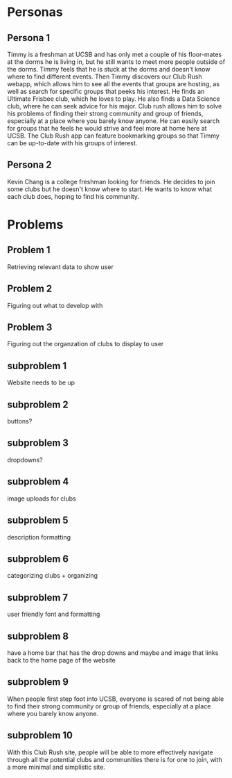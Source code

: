 # Personas

## Persona 1
Timmy is a freshman at UCSB and has only met a couple of his floor-mates at the dorms he is living in, but he still wants to meet more people outside of the dorms. Timmy feels that he is stuck at the dorms and doesn't know where to find different events. Then Timmy discovers our Club Rush webapp, which allows him to see all the events that groups are hosting, as well as search for specific groups that peeks his interest. He finds an Ultimate Frisbee club, which he loves to play. He also finds a Data Science club, where he can seek advice for his major. Club rush allows him to solve his problems of finding their strong community and group of friends, especially at a place where you barely know anyone. He can easily search for groups that he feels he would strive and feel more at home here at UCSB. The Club Rush app can feature bookmarking groups so that Timmy can be up-to-date with his groups of interest.

## Persona 2
Kevin Chang is a college freshman looking for friends. He decides to join some clubs but he doesn't know where to start. He wants to know what each club does, hoping to find his community. 

# Problems
## Problem 1
Retrieving relevant data to show user

## Problem 2
Figuring out what to develop with 


## Problem 3
Figuring out the organzation of clubs to display to user

## subproblem 1
Website needs to be up 
## subproblem 2 
buttons?
## subproblem 3
dropdowns?
## subproblem 4
image uploads for clubs
## subproblem 5
description formatting
## subproblem 6
categorizing clubs + organizing
## subproblem 7
user friendly font and formatting
## subproblem 8 
have a home bar that has the drop downs and maybe and image that links back to the home page of the website
## subproblem 9
When people first step foot into UCSB, everyone is scared of not being able to find their strong community or group of friends, especially at a place where you barely know anyone.
## subproblem 10
With this Club Rush site, people will be able to more effectively navigate through all the potential clubs and communities there is for one to join, with a more minimal and simplistic site.
